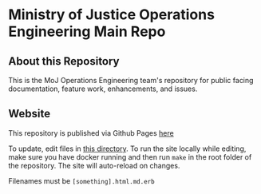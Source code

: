 # Ministry of Justice Operations Engineering Main Repo

## About this Repository

This is the MoJ Operations Engineering team's repository for public facing
documentation, feature work, enhancements, and issues.

## Website

This repository is published via Github Pages [here](https://ministryofjustice.github.io/operations-engineering/#moj-operations-engineering)

To update, edit files in [this directory](https://github.com/ministryofjustice/operations-engineering/tree/main/source). To run the site locally while editing, make sure you have docker running and then run `make` in the root folder of the repository. The site will auto-reload on changes.

Filenames must be `[something].html.md.erb`



